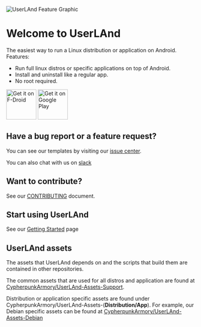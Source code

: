 ![UserLAnd Feature Graphic](https://raw.githubusercontent.com/CypherpunkArmory/UserLAnd/master/fastlane/metadata/android/en-US/images/featureGraphic.png)

# Welcome to UserLAnd

The easiest way to run a Linux distribution or application on Android.   
Features: 
* Run full linux distros or specific applications on top of Android.
* Install and uninstall like a regular app.
* No root required.

[<img src="https://f-droid.org/badge/get-it-on.png"
     alt="Get it on F-Droid"
     height="80">](https://f-droid.org/packages/tech.ula/)
[<img src="https://play.google.com/intl/en_us/badges/images/generic/en-play-badge.png"
     alt="Get it on Google Play"
     height="80">](https://play.google.com/store/apps/details?id=tech.ula)
     
## Have a bug report or a feature request?
You can see our templates by visiting our [issue center](https://github.com/CypherpunkArmory/UserLAnd/issues).

You can also chat with us on [slack](https://communityinviter.com/apps/userlandtech/userland)
## Want to contribute?
See our [CONTRIBUTING](https://github.com/CypherpunkArmory/UserLAnd/blob/master/CONTRIBUTING.md) document.

## Start using UserLAnd
See our [Getting Started](https://github.com/CypherpunkArmory/UserLAnd/wiki/Getting-Started) page

## UserLAnd assets
The assets that UserLAnd depends on and the scripts that build them are contained in other repositories.  

The common assets that are used for all distros and application are found at [CypherpunkArmory/UserLAnd-Assets-Support](https://github.com/CypherpunkArmory/UserLAnd-Assets-Support).  

Distribution or application specific assets are found under CypherpunkArmory/UserLAnd-Assets-(__Distribution/App__). For example, our Debian specific assets can be found at [CypherpunkArmory/UserLAnd-Assets-Debian](https://github.com/CypherpunkArmory/UserLAnd-Assets-Debian)
